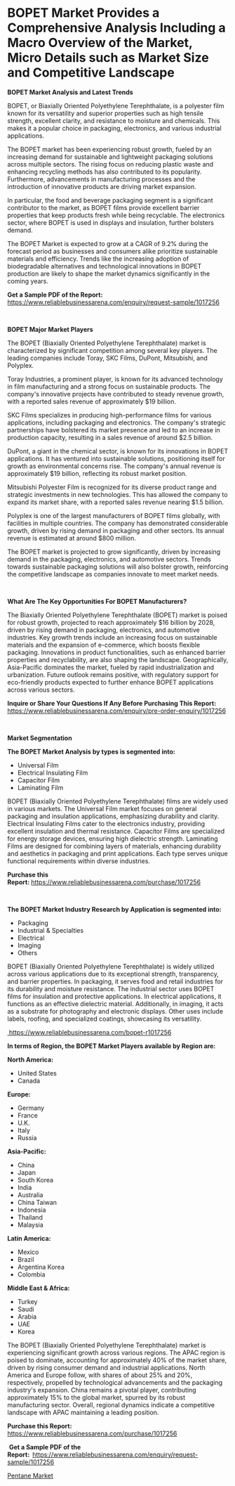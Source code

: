 <p><h1>BOPET Market Provides a Comprehensive Analysis Including a Macro Overview of the Market, Micro Details such as Market Size and Competitive Landscape</h1></p><p><strong>BOPET Market Analysis and Latest Trends</strong></p>
<p><p>BOPET, or Biaxially Oriented Polyethylene Terephthalate, is a polyester film known for its versatility and superior properties such as high tensile strength, excellent clarity, and resistance to moisture and chemicals. This makes it a popular choice in packaging, electronics, and various industrial applications.</p><p>The BOPET market has been experiencing robust growth, fueled by an increasing demand for sustainable and lightweight packaging solutions across multiple sectors. The rising focus on reducing plastic waste and enhancing recycling methods has also contributed to its popularity. Furthermore, advancements in manufacturing processes and the introduction of innovative products are driving market expansion.</p><p>In particular, the food and beverage packaging segment is a significant contributor to the market, as BOPET films provide excellent barrier properties that keep products fresh while being recyclable. The electronics sector, where BOPET is used in displays and insulation, further bolsters demand.</p><p>The BOPET Market is expected to grow at a CAGR of 9.2% during the forecast period as businesses and consumers alike prioritize sustainable materials and efficiency. Trends like the increasing adoption of biodegradable alternatives and technological innovations in BOPET production are likely to shape the market dynamics significantly in the coming years.</p></p>
<p><strong>Get a Sample PDF of the Report:&nbsp;</strong> <a href="https://www.reliablebusinessarena.com/enquiry/request-sample/1017256?utm_campaign=1841&utm_medium=2&utm_source=Github&utm_content=ia&utm_term=01022025&utm_id=bopet">https://www.reliablebusinessarena.com/enquiry/request-sample/1017256</a></p>
<p>&nbsp;</p>
<p><strong>BOPET Major Market Players</strong></p>
<p><p>The BOPET (Biaxially Oriented Polyethylene Terephthalate) market is characterized by significant competition among several key players. The leading companies include Toray, SKC Films, DuPont, Mitsubishi, and Polyplex. </p><p>Toray Industries, a prominent player, is known for its advanced technology in film manufacturing and a strong focus on sustainable products. The company's innovative projects have contributed to steady revenue growth, with a reported sales revenue of approximately $19 billion. </p><p>SKC Films specializes in producing high-performance films for various applications, including packaging and electronics. The company's strategic partnerships have bolstered its market presence and led to an increase in production capacity, resulting in a sales revenue of around $2.5 billion.</p><p>DuPont, a giant in the chemical sector, is known for its innovations in BOPET applications. It has ventured into sustainable solutions, positioning itself for growth as environmental concerns rise. The company's annual revenue is approximately $19 billion, reflecting its robust market position.</p><p>Mitsubishi Polyester Film is recognized for its diverse product range and strategic investments in new technologies. This has allowed the company to expand its market share, with a reported sales revenue nearing $1.5 billion. </p><p>Polyplex is one of the largest manufacturers of BOPET films globally, with facilities in multiple countries. The company has demonstrated considerable growth, driven by rising demand in packaging and other sectors. Its annual revenue is estimated at around $800 million.</p><p>The BOPET market is projected to grow significantly, driven by increasing demand in the packaging, electronics, and automotive sectors. Trends towards sustainable packaging solutions will also bolster growth, reinforcing the competitive landscape as companies innovate to meet market needs.</p></p>
<p>&nbsp;</p>
<p><strong>What Are The Key Opportunities For BOPET Manufacturers?</strong></p>
<p><p>The Biaxially Oriented Polyethylene Terephthalate (BOPET) market is poised for robust growth, projected to reach approximately $16 billion by 2028, driven by rising demand in packaging, electronics, and automotive industries. Key growth trends include an increasing focus on sustainable materials and the expansion of e-commerce, which boosts flexible packaging. Innovations in product functionalities, such as enhanced barrier properties and recyclability, are also shaping the landscape. Geographically, Asia-Pacific dominates the market, fueled by rapid industrialization and urbanization. Future outlook remains positive, with regulatory support for eco-friendly products expected to further enhance BOPET applications across various sectors.</p></p>
<p><strong>Inquire or Share Your Questions If Any Before Purchasing This Report:</strong> <a href="https://www.reliablebusinessarena.com/enquiry/pre-order-enquiry/1017256?utm_campaign=1841&utm_medium=2&utm_source=Github&utm_content=ia&utm_term=01022025&utm_id=bopet">https://www.reliablebusinessarena.com/enquiry/pre-order-enquiry/1017256</a></p>
<p>&nbsp;</p>
<p><strong>Market Segmentation</strong></p>
<p><strong>The BOPET Market Analysis by types is segmented into:</strong></p>
<p><ul><li>Universal Film</li><li>Electrical Insulating Film</li><li>Capacitor Film</li><li>Laminating Film</li></ul></p>
<p><p>BOPET (Biaxially Oriented Polyethylene Terephthalate) films are widely used in various markets. The Universal Film market focuses on general packaging and insulation applications, emphasizing durability and clarity. Electrical Insulating Films cater to the electronics industry, providing excellent insulation and thermal resistance. Capacitor Films are specialized for energy storage devices, ensuring high dielectric strength. Laminating Films are designed for combining layers of materials, enhancing durability and aesthetics in packaging and print applications. Each type serves unique functional requirements within diverse industries.</p></p>
<p><strong>Purchase this Report:&nbsp;</strong><a href="https://www.reliablebusinessarena.com/purchase/1017256?utm_campaign=1841&utm_medium=2&utm_source=Github&utm_content=ia&utm_term=01022025&utm_id=bopet">https://www.reliablebusinessarena.com/purchase/1017256</a></p>
<p>&nbsp;</p>
<p><strong>The BOPET Market Industry Research by Application is segmented into:</strong></p>
<p><ul><li>Packaging</li><li>Industrial & Specialties</li><li>Electrical</li><li>Imaging</li><li>Others</li></ul></p>
<p><p>BOPET (Biaxially Oriented Polyethylene Terephthalate) is widely utilized across various applications due to its exceptional strength, transparency, and barrier properties. In packaging, it serves food and retail industries for its durability and moisture resistance. The industrial sector uses BOPET films for insulation and protective applications. In electrical applications, it functions as an effective dielectric material. Additionally, in imaging, it acts as a substrate for photography and electronic displays. Other uses include labels, roofing, and specialized coatings, showcasing its versatility.</p></p>
<p><a href="https://www.reliablebusinessarena.com/bopet-r1017256?utm_campaign=1841&utm_medium=2&utm_source=Github&utm_content=ia&utm_term=01022025&utm_id=bopet">&nbsp;https://www.reliablebusinessarena.com/bopet-r1017256</a></p>
<p><strong>In terms of Region, the BOPET Market Players available by Region are:</strong></p>
<p>
    <p> <strong> North America: </strong>
        <ul>
            <li>United States</li>
            <li>Canada</li>
        </ul>
        </p> 
    <p> <strong> Europe: </strong>
        <ul>
            <li>Germany</li>
            <li>France</li>
            <li>U.K.</li>
            <li>Italy</li>
            <li>Russia</li>
        </ul>
        </p> 
    <p> <strong> Asia-Pacific: </strong>
        <ul>
            <li>China</li>
            <li>Japan</li>
            <li>South Korea</li>
            <li>India</li>
            <li>Australia</li>
            <li>China Taiwan</li>
            <li>Indonesia</li>
            <li>Thailand</li>
            <li>Malaysia</li>
        </ul>
        </p> 
    <p> <strong> Latin America: </strong>
        <ul>
            <li>Mexico</li>
            <li>Brazil</li>
            <li>Argentina Korea</li>
            <li>Colombia</li>
        </ul>
        </p> 
    <p> <strong> Middle East & Africa: </strong>
        <ul>
            <li>Turkey</li>
            <li>Saudi</li>
            <li>Arabia</li>
            <li>UAE</li>
            <li>Korea</li>
        </ul>
    </p>
    </p>
<p><p>The BOPET (Biaxially Oriented Polyethylene Terephthalate) market is experiencing significant growth across various regions. The APAC region is poised to dominate, accounting for approximately 40% of the market share, driven by rising consumer demand and industrial applications. North America and Europe follow, with shares of about 25% and 20%, respectively, propelled by technological advancements and the packaging industry's expansion. China remains a pivotal player, contributing approximately 15% to the global market, spurred by its robust manufacturing sector. Overall, regional dynamics indicate a competitive landscape with APAC maintaining a leading position.</p></p>
<p><strong>Purchase this Report: </strong><a href="https://www.reliablebusinessarena.com/purchase/1017256?utm_campaign=1841&utm_medium=2&utm_source=Github&utm_content=ia&utm_term=01022025&utm_id=bopet">https://www.reliablebusinessarena.com/purchase/1017256</a></p>
<p>&nbsp;<strong>Get a Sample PDF of the Report:&nbsp;&nbsp;</strong><a href="https://www.reliablebusinessarena.com/enquiry/request-sample/1017256?utm_campaign=1841&utm_medium=2&utm_source=Github&utm_content=ia&utm_term=01022025&utm_id=bopet">https://www.reliablebusinessarena.com/enquiry/request-sample/1017256</a></p>
<p><strong></strong></p>
<p><p><a href="https://github.com/julyju69/Market-Research-Report-List-5/blob/main/pentane-market.md?utm_campaign=1841&utm_medium=2&utm_source=Github&utm_content=ia&utm_term=01022025&utm_id=bopet">Pentane Market</a></p></p>